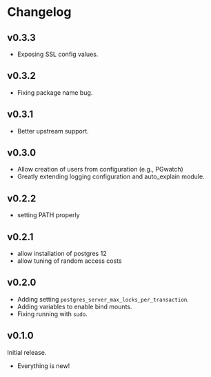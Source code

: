 # Changelog

## v0.3.3

- Exposing SSL config values.

## v0.3.2

- Fixing package name bug.

## v0.3.1

- Better upstream support.

## v0.3.0

- Allow creation of users from configuration (e.g., PGwatch)
- Greatly extending logging configuration and auto_explain module.

## v0.2.2

- setting PATH properly

## v0.2.1

- allow installation of postgres 12
- allow tuning of random access costs

## v0.2.0

- Adding setting `postgres_server_max_locks_per_transaction`.
- Adding variables to enable bind mounts.
- Fixing running with `sudo`.

## v0.1.0

Initial release.

- Everything is new!
